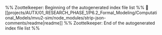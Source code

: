 %% Zoottelkeeper: Beginning of the autogenerated index file list  %%
📄 [[projects/AUTX/01_RESEARCH_PHASE_1/P6.2_Formal_Modeling/Computational_Models/mvu2-sim/node_modules/strip-json-comments/readme|readme]]
%% Zoottelkeeper: End of the autogenerated index file list  %%
